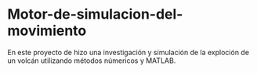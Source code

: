 # Motor-de-simulacion-del-movimiento
En este proyecto de hizo una investigación y simulación de la exploción de un volcán utilizando métodos númericos y MATLAB.
